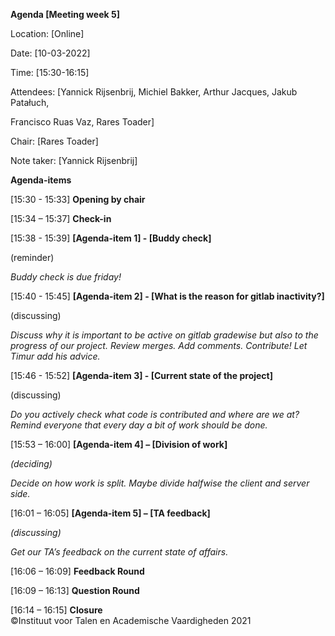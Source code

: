 ﻿**Agenda [Meeting week 5]**

Location: [Online]

Date: [10-03-2022]

Time: [15:30-16:15]

Attendees: [Yannick Rijsenbrij, Michiel Bakker, Arthur Jacques, Jakub Patałuch,

Francisco Ruas Vaz, Rares Toader]

Chair: [Rares Toader]

Note taker: [Yannick Rijsenbrij]

**Agenda-items**

[15:30 - 15:33]  **Opening by chair**

[15:34 – 15:37]  **Check-in**

[15:38 - 15:39]  **[Agenda-item 1] - [Buddy check]**

(reminder)

_Buddy check is due friday!_

[15:40 - 15:45]  **[Agenda-item 2] - [What is the reason for gitlab inactivity?]**

(discussing)

_Discuss why it is important to be active on gitlab gradewise but also to the progress of our project. Review merges. Add comments. Contribute! Let Timur add his advice._

[15:46 - 15:52]  **[Agenda-item 3] - [Current state of the project]**

(discussing)

_Do you actively check what code is contributed and where are we at?
Remind everyone that every day a bit of work should be done._

[15:53 – 16:00]  **[Agenda-item 4] – [Division of work]**

_(deciding)_

_Decide on how work is split. Maybe divide halfwise the client and server side._

[16:01 – 16:05]  **[Agenda-item 5] – [TA feedback]** 

_(discussing)_

_Get our TA’s feedback on the current state of affairs._

[16:06 – 16:09] **Feedback Round**

[16:09 – 16:13]  **Question Round**

[16:14 – 16:15]  **Closure**  
©Instituut voor Talen en Academische Vaardigheden 2021
